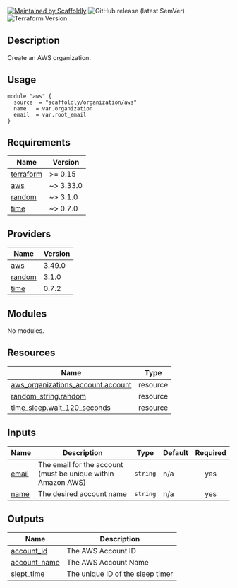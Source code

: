 [![Maintained by Scaffoldly](https://img.shields.io/badge/maintained%20by-scaffoldly-blueviolet)](https://github.com/scaffoldly)
![GitHub release (latest SemVer)](https://img.shields.io/github/v/release/scaffoldly/terraform-aws-organization)
![Terraform Version](https://img.shields.io/badge/tf-%3E%3D0.15.0-blue.svg)

## Description

Create an AWS organization.

## Usage

```hcl
module "aws" {
  source  = "scaffoldly/organization/aws"
  name   = var.organization
  email  = var.root_email
}
```

<!-- BEGIN_TF_DOCS -->

## Requirements

| Name                                                                     | Version   |
| ------------------------------------------------------------------------ | --------- |
| <a name="requirement_terraform"></a> [terraform](#requirement_terraform) | >= 0.15   |
| <a name="requirement_aws"></a> [aws](#requirement_aws)                   | ~> 3.33.0 |
| <a name="requirement_random"></a> [random](#requirement_random)          | ~> 3.1.0  |
| <a name="requirement_time"></a> [time](#requirement_time)                | ~> 0.7.0  |

## Providers

| Name                                                      | Version |
| --------------------------------------------------------- | ------- |
| <a name="provider_aws"></a> [aws](#provider_aws)          | 3.49.0  |
| <a name="provider_random"></a> [random](#provider_random) | 3.1.0   |
| <a name="provider_time"></a> [time](#provider_time)       | 0.7.2   |

## Modules

No modules.

## Resources

| Name                                                                                                                                   | Type     |
| -------------------------------------------------------------------------------------------------------------------------------------- | -------- |
| [aws_organizations_account.account](https://registry.terraform.io/providers/hashicorp/aws/latest/docs/resources/organizations_account) | resource |
| [random_string.random](https://registry.terraform.io/providers/hashicorp/random/latest/docs/resources/string)                          | resource |
| [time_sleep.wait_120_seconds](https://registry.terraform.io/providers/hashicorp/time/latest/docs/resources/sleep)                      | resource |

## Inputs

| Name                                             | Description                                                  | Type     | Default | Required |
| ------------------------------------------------ | ------------------------------------------------------------ | -------- | ------- | :------: |
| <a name="input_email"></a> [email](#input_email) | The email for the account (must be unique within Amazon AWS) | `string` | n/a     |   yes    |
| <a name="input_name"></a> [name](#input_name)    | The desired account name                                     | `string` | n/a     |   yes    |

## Outputs

| Name                                                                    | Description                      |
| ----------------------------------------------------------------------- | -------------------------------- |
| <a name="output_account_id"></a> [account_id](#output_account_id)       | The AWS Account ID               |
| <a name="output_account_name"></a> [account_name](#output_account_name) | The AWS Account Name             |
| <a name="output_slept_time"></a> [slept_time](#output_slept_time)       | The unique ID of the sleep timer |

<!-- END_TF_DOCS -->
